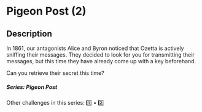 Pigeon Post (2)
===

## Description

In 1861, our antagonists Alice and Byron noticed that Ozetta is actively sniffing their messages. They decided to look for you for transmitting their messages, but this time they have already come up with a key beforehand.

Can you retrieve their secret this time?

##### Series: Pigeon Post

Other challenges in this series: [1️⃣](/challenges/220391850) • [2️⃣](/challenges/454056428)

